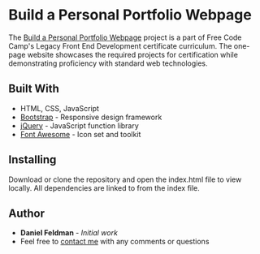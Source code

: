 # Build a Personal Portfolio Webpage

The [Build a Personal Portfolio Webpage](https://feldbot.github.io/fcc-portfolio/) project is a part of Free Code Camp's Legacy Front End Development certificate curriculum. The one-page website showcases the required projects for certification while demonstrating proficiency with standard web technologies.

## Built With

- HTML, CSS, JavaScript
- [Bootstrap](http://getbootstrap.com/) - Responsive design framework
- [jQuery](https://jquery.com/) - JavaScript function library
- [Font Awesome](https://fontawesome.com/) - Icon set and toolkit

## Installing

Download or clone the repository and open the index.html file to view locally. All dependencies are linked to from the index file.

## Author

* **Daniel Feldman** - *Initial work* 
* Feel free to [contact me](mailto:feldbot@gmail.com) with any comments or questions
